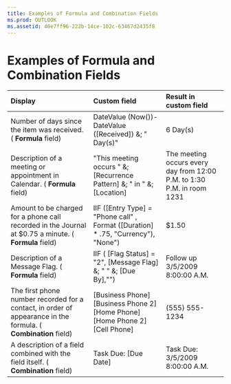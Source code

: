 ```yaml
---
title: Examples of Formula and Combination Fields
ms.prod: OUTLOOK
ms.assetid: 40e7ff96-222b-14ce-102c-63467d2435f8
---
```



# Examples of Formula and Combination Fields


|**Display**|**Custom field**|**Result in custom field**|
|:-----|:-----|:-----|
|Number of days since the item was received. ( **Formula** field)|DateValue (Now())-DateValue ([Received]) &; " Day(s)"|6 Day(s)|
|Description of a meeting or appointment in Calendar. ( **Formula** field)|"This meeting occurs " &; [Recurrence Pattern] &; " in " &; [Location]|The meeting occurs every day from 12:00 P.M. to 1:30 P.M. in room 1231|
|Amount to be charged for a phone call recorded in the Journal at $0.75 a minute. ( **Formula** field)|IIF ([Entry Type] = "Phone call" , Format ([Duration] * .75, "Currency"), "None")|$1.50|
|Description of a Message Flag. ( **Formula** field)|IIF ( [Flag Status] = "2", [Message Flag] &; " " &; [Due By],"")|Follow up 3/5/2009 8:00:00 A.M.|
|The first phone number recorded for a contact, in order of appearance in the formula. ( **Combination** field)|[Business Phone] [Business Phone 2] [Home Phone] [Home Phone 2] [Cell Phone]|(555) 555-1234|
|A description of a field combined with the field itself. ( **Combination** field)|Task Due: [Due Date]|Task Due: 3/5/2009 8:00:00 A.M.|

